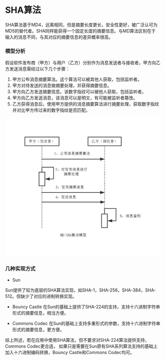SHA算法
===

SHA算法基于MD4，远离相同，但是摘要长度更长，安全性更好，被广泛认可为MD5的替代者。SHA同样能获得一个固定长度的摘要信息。与MD算法区别在于
输入的消息不同，与其对应的摘要信息的差异概率很高。

### 模型分析

假设软件发布商（甲方）与用户（乙方）分别作为消息发送者与接收者，甲方向乙方发送消息需经过以下几个步骤：
1. 甲方公布消息摘要算法。这个算法可以被其他人获取，包括监听者。
2. 甲方对待发送的消息做摘要处理，并获得摘要信息。
3. 甲方向乙方发送摘要信息。该数字指纹可以被他人获取，包括监听者。
4. 甲方向乙方发送消息，该消息可以是明文，有可能被监听者篡改。
5. 乙方获得消息后，使用甲方提供的消息摘要算法进行摘要处理，获取数字指纹并对比甲方传过来的数字指纹是否匹配。

![alt text](img/2.2-md-sha.png)

### 几种实现方式

- Sun

Sun提供了较为底层的SHA算法实现，如SHA-1，SHA-256，SHA-384，SHA-512。但缺少了对应的进制转换实现。

- Bouncy Castle
在Sun的基础上提供了SHA-224的支持，支持十六进制字符串形式的摘要信息，相当方便。

- Commons Codec
在Sun的基础上支持多重形式的参数，支持十六进制字符串形式的摘要信息，更方便。

综上所述，若在应用中使用SHA算法，但不要求对SHA-224算法提供支持，Commons Codec更合适，
如果只是需要在Sun原有SHA系列算法支持的基础上加入十六进制编码转换，Bouncy Castle和Commons Codec均可。
